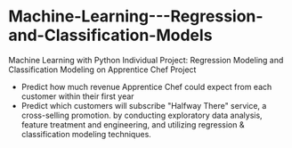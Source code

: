 # Machine-Learning---Regression-and-Classification-Models
Machine Learning with Python Individual Project: Regression Modeling and Classification Modeling on Apprentice Chef Project
- Predict how much revenue Apprentice Chef could expect from each customer within their first year
- Predict which customers will subscribe "Halfway There" service, a cross-selling promotion. 
by conducting exploratory data analysis, feature treatment and engineering, and utilizing regression & classification modeling techniques.
